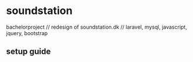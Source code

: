 # soundstation
bachelorproject  // redesign of soundstation.dk // laravel, mysql, javascript, jquery, bootstrap

## setup guide
